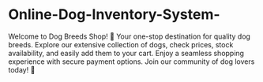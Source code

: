 # Online-Dog-Inventory-System-
Welcome to Dog Breeds Shop! 🐾 Your one-stop destination for quality dog breeds. Explore our extensive collection of dogs, check prices, stock availability, and easily add them to your cart. Enjoy a seamless shopping experience with secure payment options. Join our community of dog lovers today! 🐶
